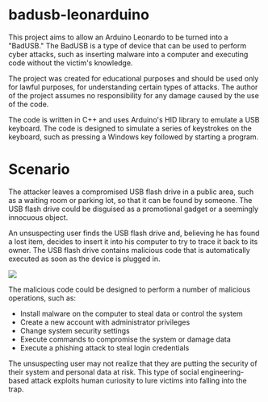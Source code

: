 # badusb-leonarduino
This project aims to allow an Arduino Leonardo to be turned into a "BadUSB." The BadUSB is a type of device that can be used to perform cyber attacks, such as inserting malware into a computer and executing code without the victim's knowledge.

The project was created for educational purposes and should be used only for lawful purposes, for understanding certain types of attacks. The author of the project assumes no responsibility for any damage caused by the use of the code.

The code is written in C++ and uses Arduino's HID library to emulate a USB keyboard. The code is designed to simulate a series of keystrokes on the keyboard, such as pressing a Windows key followed by starting a program.

# Scenario
The attacker leaves a compromised USB flash drive in a public area, such as a waiting room or parking lot, so that it can be found by someone. The USB flash drive could be disguised as a promotional gadget or a seemingly innocuous object.

An unsuspecting user finds the USB flash drive and, believing he has found a lost item, decides to insert it into his computer to try to trace it back to its owner. The USB flash drive contains malicious code that is automatically executed as soon as the device is plugged in.

![](https://media.giphy.com/media/LRru2LfMfWk935HEqC/giphy.gif)

The malicious code could be designed to perform a number of malicious operations, such as:
- Install malware on the computer to steal data or control the system
- Create a new account with administrator privileges
- Change system security settings
- Execute commands to compromise the system or damage data
- Execute a phishing attack to steal login credentials

The unsuspecting user may not realize that they are putting the security of their system and personal data at risk. This type of social engineering-based attack exploits human curiosity to lure victims into falling into the trap.
